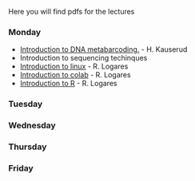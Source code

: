 Here you will find pdfs for the lectures

### Monday
- [Introduction to DNA metabarcoding.](../Lectures/Lecture_pdfs/Intro_lecture.pdf) - H. Kauserud
- Introduction to sequencing techinques
- [Introduction to linux](../Lectures/Intro.to.unix/intro.to.unix.pdf) - R. Logares
- [Introduction to colab](../Lectures/Intro.to.colab/Intro.to.google.colab.pdf) - R. Logares
- [Introduction to R](../Lectures/intro.to.R/intro.to.R.pdf) - R. Logares
### Tuesday
### Wednesday
### Thursday
### Friday
